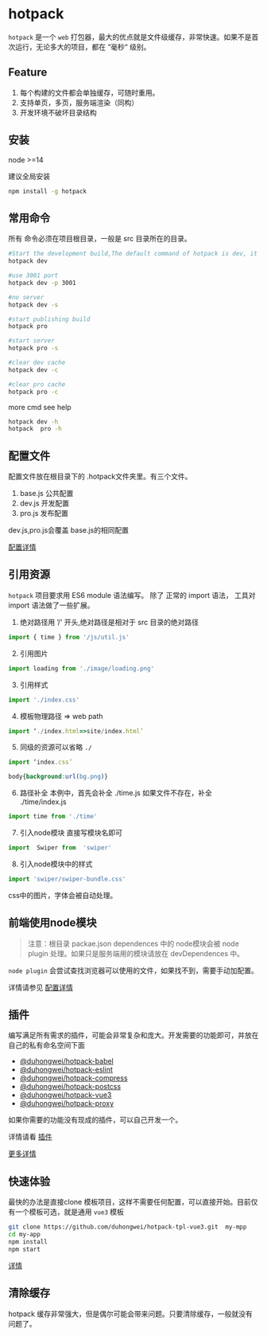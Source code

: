 # hotpack
`hotpack` 是一个 `web` 打包器，最大的优点就是文件级缓存，非常快速。如果不是首次运行，无论多大的项目，都在 “毫秒“ 级别。
## Feature
1. 每个构建的文件都会单独缓存，可随时重用。
2. 支持单页，多页，服务端渲染（同构）
3. 开发环境不破坏目录结构

## 安装
node >=14

建议全局安装
```bash
npm install -g hotpack
```
## 常用命令

所有 命令必须在项目根目录，一般是 src 目录所在的目录。

```bash
#Start the development build,The default command of hotpack is dev, it can also be written as hotpack
hotpack dev

#use 3001 port
hotpack dev -p 3001

#no server
hotpack dev -s

#start publishing build
hotpack pro

#start server 
hotpack pro -s

#clear dev cache
hotpack dev -c

#clear pro cache
hotpack pro -c

```

more cmd see help

```bash
hotpack dev -h
hotpack  pro -h
```

## 配置文件

配置文件放在根目录下的 .hotpack文件夹里。有三个文件。

1. base.js 公共配置
2. dev.js 开发配置
3. pro.js 发布配置

dev.js,pro.js会覆盖 base.js的相同配置

[配置详情](doc_cn/config.md)

## 引用资源
`hotpack` 项目要求用 ES6 module 语法编写。
除了 正常的 import 语法， 工具对 import 语法做了一些扩展。

1. 绝对路径用 ’/' 开头,绝对路径是相对于 src 目录的绝对路径
```js
import { time } from '/js/util.js'
```
2. 引用图片
```js
import loading from './image/loading.png'
```
3. 引用样式
```js
import './index.css'
```
4. 模板物理路径 => web path
```js
import ‘./index.html=>site/index.html’
```
5. 同级的资源可以省略 `./`
```js
import ‘index.css’
```
```css
body{background:url(bg.png)}
```
6. 路径补全
本例中，首先会补全 ./time.js 如果文件不存在，补全 ./time/index.js

```js
import time from './time'
```

7. 引入node模块
直接写模块名即可
```js
import  Swiper from  'swiper'
```
8. 引入node模块中的样式
```js
import 'swiper/swiper-bundle.css'
```
css中的图片，字体会被自动处理。
## 前端使用node模块

>注意：根目录 packae.json dependences 中的 node模块会被 node plugin 处理。如果只是服务端用的模块请放在 devDependences 中。

`node plugin` 会尝试查找浏览器可以使用的文件，如果找不到，需要手动加配置。

详情请参见 [配置详情](doc_cn/config.md)

## 插件

编写满足所有需求的插件，可能会非常复杂和庞大。开发需要的功能即可，并放在自己的私有命名空间下面

- [@duhongwei/hotpack-babel](https://github.com/duhongwei/hotpack-babel)
- [@duhongwei/hotpack-eslint](https://github.com/duhongwei/hotpack-eslint)
- [@duhongwei/hotpack-compress](https://github.com/duhongwei/hotpack-compress)
- [@duhongwei/hotpack-postcss](https://github.com/duhongwei/hotpack-postcss)
- [@duhongwei/hotpack-vue3](https://github.com/duhongwei/hotpack-vue3)
- [@duhongwei/hotpack-proxy](https://github.com/duhongwei/hotpack-proxy)

如果你需要的功能没有现成的插件，可以自己开发一个。

详情请看 [插件](doc_cn/plugin.md)

[更多详情](doc_cn/detail.md)

## 快速体验
最快的办法是直接clone 模板项目，这样不需要任何配置，可以直接开始。目前仅有一个模板可选，就是通用 `vue3` 模板
```bash
git clone https://github.com/duhongwei/hotpack-tpl-vue3.git  my-mpp
cd my-app
npm install 
npm start 
```
[详情](https://github.com/duhongwei/hotpack-tpl-vue3)

## 清除缓存

hotpack 缓存非常强大，但是偶尔可能会带来问题。只要清除缓存，一般就没有问题了。

